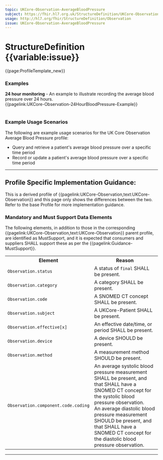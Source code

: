 ```yaml
---
topic: UKCore-Observation-AverageBloodPressure
subject: https://fhir.hl7.org.uk/StructureDefinition/UKCore-Observation-AverageBloodPressure
usage: http://hl7.org/fhir/StructureDefinition/Observation
issue: UKCore-Observation-AverageBloodPressure
---
```


# StructureDefinition {{variable:issue}}

<nocheck>
{{page:ProfileTemplate_new}}

<div id="Examples" class="tabcontent">
  <h3>Examples</h3>
<b>24 hour monitoring</b> - An example to illustrate recording the average blood pressure over 24 hours.<br/>
{{pagelink:UKCore-Observation-24HourBloodPressure-Example}}<br><br>
</div>
</nocheck>


<div id="ProfileGuidance">

### Example Usage Scenarios ###
The following are example usage scenarios for the UK Core Observation Average Blood Pressure profile:

- Query and retrieve a patient's average blood pressure over a specific time period
- Record or update a patient's average blood pressure over a specific time period

<hr class="thickline">

## Profile Specific Implementation Guidance: ##

This is a derived profile of {{pagelink:UKCore-Observation,text:UKCore-Observation}} and this page only shows the differences between the two. Refer to the base Profile for more implementation guidance.

### Mandatory and Must Support Data Elements

The following elements, in addition to those in the corresponding {{pagelink:UKCore-Observation,text:UKCore-Observation}} parent profile, are identified as MustSupport, and it is expected that consumers and suppliers SHALL support these as per the {{pagelink:Guidance-MustSupport}}.

<table class="assets" title="MustSupport element list">
<tr>
<th class="width30">Element</th>
<th class="width70">Reason</th>
</tr>
<tr>
<td><code>Observation.status</code></td>
<td>A status of <code>final</code> SHALL be present.</td>
</tr>
<tr>
<td><code>Observation.category</code></td>
<td>A category SHALL be present.</td>
</tr>
<tr>
<td><code>Observation.code</code></td>
<td>A SNOMED CT concept SHALL be present.</td>
</tr>
<tr>
<td><code>Observation.subject</code></td>
<td>A UKCore-Patient SHALL be present.</td>
</tr>
<tr>
<td><code>Observation.effective[x]</code></td>
<td>An effective date/time, or period SHALL be present.</td>
</tr>
<tr>
<td><code>Observation.device</code></td>
<td>A device SHOULD be present.</td>
</tr>
<tr>
<td><code>Observation.method</code></td>
<td>A measurement method SHOULD be present.</td>
</tr>
<tr>
<td><code>Observation.component.code.coding</code></td>
<td>An average systolic blood pressure measurement SHALL be present, and that SHALL have a SNOMED CT concept for the systolic blood pressure observation.
<br>An average diastolic blood pressure measurement SHOULD be present, and that SHALL have a SNOMED CT concept for the diastolic blood pressure observation.
</td>
</tr>
</table>
</div>

---

